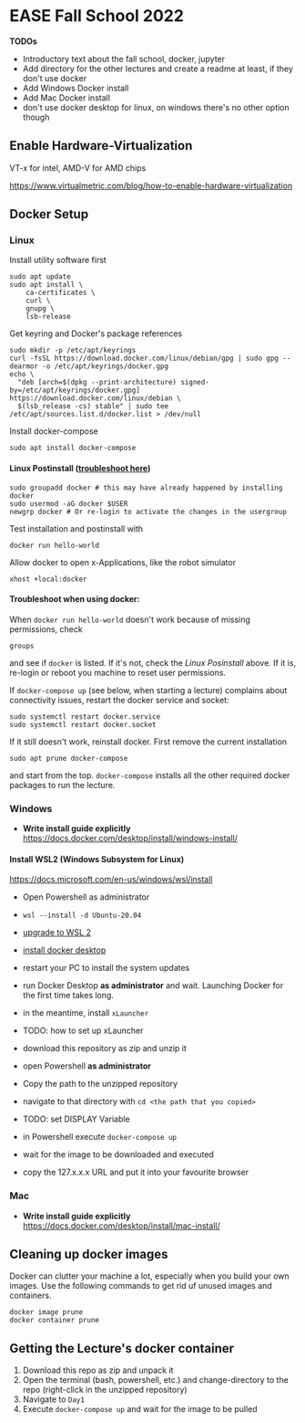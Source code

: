 # EASE Fall School 2022

**TODOs**

* Introductory text about the fall school, docker, jupyter
* Add directory for the other lectures and create a readme at least, if they don't use docker
* Add Windows Docker install
* Add Mac Docker install
* don't use docker desktop for linux, on windows there's no other option though

## Enable Hardware-Virtualization

VT-x for intel, AMD-V for AMD chips

https://www.virtualmetric.com/blog/how-to-enable-hardware-virtualization


## Docker Setup

### Linux

Install utility software first
```
sudo apt update
sudo apt install \
    ca-certificates \
    curl \
    gnupg \
    lsb-release
```
Get keyring and Docker's package references
```
sudo mkdir -p /etc/apt/keyrings
curl -fsSL https://download.docker.com/linux/debian/gpg | sudo gpg --dearmor -o /etc/apt/keyrings/docker.gpg
echo \
  "deb [arch=$(dpkg --print-architecture) signed-by=/etc/apt/keyrings/docker.gpg] https://download.docker.com/linux/debian \
  $(lsb_release -cs) stable" | sudo tee /etc/apt/sources.list.d/docker.list > /dev/null
```
Install docker-compose
```
sudo apt install docker-compose
```
#### Linux Postinstall ([troubleshoot here](https://docs.docker.com/engine/install/linux-postinstall/))
```
sudo groupadd docker # this may have already happened by installing docker
sudo usermod -aG docker $USER
newgrp docker # Or re-login to activate the changes in the usergroup
```
Test installation and postinstall with 
```
docker run hello-world
```
Allow docker to open x-Applications, like the robot simulator
```
xhost +local:docker
```
#### Troubleshoot when using docker:

When `docker run hello-world` doesn't work because of missing permissions, check
```
groups
```
and see if `docker` is listed. If it's not, check the *Linux Posinstall* above. If it is, re-login or reboot you machine to reset user permissions.

If `docker-compose up` (see below, when starting a lecture) complains about connectivity issues, restart the docker service and socket:
```
sudo systemctl restart docker.service
sudo systemctl restart docker.socket
```

If it still doesn't work, reinstall docker. First remove the current installation
```
sudo apt prune docker-compose
```
and start from the top. `docker-compose` installs all the other required docker packages to run the lecture.

### Windows
- **Write install guide explicitly** 
https://docs.docker.com/desktop/install/windows-install/

#### Install WSL2 (Windows Subsystem for Linux)
https://docs.microsoft.com/en-us/windows/wsl/install
* Open Powershell as administrator
* `wsl --install -d Ubuntu-20.04`
* [upgrade to WSL 2](https://docs.microsoft.com/en-us/windows/wsl/install-manual#step-4---download-the-linux-kernel-update-package)
* [install docker desktop](https://docs.docker.com/desktop/install/windows-install/#install-docker-desktop-on-windows)
* restart your PC to install the system updates
* run Docker Desktop **as administrator** and wait. Launching Docker for the first time takes long.
* in the meantime, install `xLauncher`
* TODO: how to set up xLauncher

* download this repository as zip and unzip it
* open Powershell **as administrator**
* Copy the path to the unzipped repository
* navigate to that directory with `cd <the path that you copied>`
* TODO: set DISPLAY Variable
* in Powershell execute `docker-compose up`
* wait for the image to be downloaded and executed
* copy the 127.x.x.x URL and put it into your favourite browser

### Mac
- **Write install guide explicitly** 
https://docs.docker.com/desktop/install/mac-install/

## Cleaning up docker images

Docker can clutter your machine a lot, especially when you build your own images. Use the following commands to get rid uf unused images and containers.
```
docker image prune
docker container prune
```

## Getting the Lecture's docker container

1. Download this repo as zip and unpack it
2. Open the terminal (bash, powershell, etc.) and change-directory to the repo (right-click in the unzipped repository)
3. Navigate to `Day1`
4. Execute `docker-compose up` and wait for the image to be pulled
